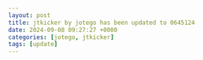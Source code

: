```yaml
---
layout: post
title: jtkicker by jotego has been updated to 0645124
date: 2024-09-08 09:27:27 +0000
categories: [jotego, jtkicker]
tags: [update]
---
```


